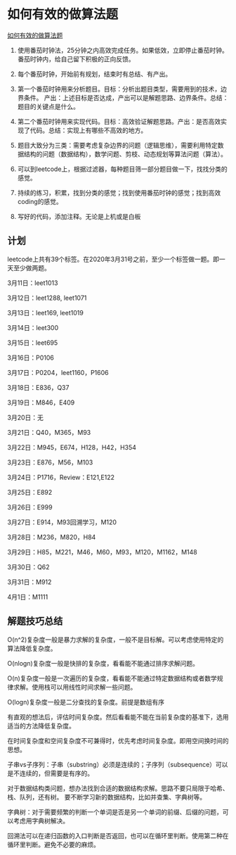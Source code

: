 # 如何有效的做算法题

[如何有效的做算法题](https://www.cnblogs.com/sskyy/p/8268976.html)

1. 使用番茄时钟法，25分钟之内高效完成任务。如果低效，立即停止番茄时钟。番茄时钟内，给自己留下积极的正向反馈。

2. 每个番茄时钟，开始前有规划，结束时有总结、有产出。

3. 第一个番茄时钟用来分析题目。目标：分析出题目类型，需要用到的技术，边界条件。 产出：上述目标是否达成，产出可以是解题思路、边界条件。总结：题目的关键点是什么。

4. 第二个番茄时钟用来实现代码。目标：高效验证解题思路。产出：是否高效实现了代码。总结：实现上有哪些不高效的地方。

5. 题目大致分为三类：需要考虑复杂边界的问题（逻辑思维），需要利用特定数据结构的问题（数据结构），数学问题、剪枝、动态规划等算法问题（算法）。

6. 可以到leetcode上，根据过滤器，每种题目筛一部分题目做一下，找找分类的感觉。

7. 持续的练习，积累，找到分类的感觉；找到使用番茄时钟的感觉；找到高效coding的感觉。

8. 写好的代码，添加注释。无论是上机或是白板

## 计划

leetcode上共有39个标签。在2020年3月31号之前，至少一个标签做一题。即一天至少做两题。

3月11日：leet1013

3月12日：leet1288, leet1071

3月13日：leet169, leet1019

3月14日：leet300

3月15日：leet695

3月16日：P0106

3月17日：P0204，leet1160，P1606

3月18日：E836，Q37

3月19日：M846，E409

3月20日：无

3月21日：Q40，M365，M93

3月22日：M945，E674，H128，H42，H354

3月23日：E876，M56，M103

3月24日：P1716，Review：E121,E122

3月25日：E892

3月26日：E999

3月27日：E914，M93回溯学习，M120

3月28日：M236，M820，H84

3月29日：H85，M221，M46，M60，M93，M120，M1162，M148

3月30日：Q62

3月31日：M912

4月1日：M1111

## 解题技巧总结

O(n^2)复杂度一般是暴力求解的复杂度，一般不是目标解。可以考虑使用特定的算法降低复杂度。

O(nlogn)复杂度一般是快排的复杂度，看看能不能通过排序求解问题。

O(n)复杂度一般是一次遍历的复杂度，看看能不能通过特定数据结构或者数学规律求解。使用栈可以用线性时间求解一些问题。

O(logn)复杂度一般是二分查找的复杂度。前提是数组有序

有直观的想法后，评估时间复杂度。然后看看能不能在当前复杂度的基准下，选用适当的方法降低复杂度。

在时间复杂度和空间复杂度不可兼得时，优先考虑时间复杂度。即用空间换时间的思想。

子串vs子序列：子串（substring）必须是连续的；子序列（subsequence）可以是不连续的，但需要是有序的。

对于数据结构类问题，想办法找到合适的数据结构求解。思路不要只局限于哈希、栈、队列，还有树。
要不断学习新的数据结构，比如并查集、字典树等。

字典树：对于需要频繁的判断一个单词是否是另一个单词的前缀、后缀的问题，可以考虑用字典树解决。

回溯法可以在递归函数的入口判断是否返回，也可以在循环里判断。使用第二种在循环里判断。避免不必要的麻烦。